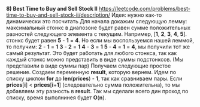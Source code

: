 **8) Best Time to Buy and Sell Stock II**
https://leetcode.com/problems/best-time-to-buy-and-sell-stock-ii/description/
     Идея: нужно как-то динамически это посчитать
          Для начала докажим следующую лемму: максимальный стонкс в диапозоне будет равен сумме положительных разностей следующего элемента с текущим. Например, [**1**, **2**, **3**, **4**, **5**]. стонкс будет равен **5** - **1** = **4**. Но если мы воспользуемся нашей леммой, то получим:
**2** - **1** = **1**
**3** - **2** = **1**
**4** - **3** = **1**
**5** - **4** = **1**
        = **4**, мы получили тот же самый результат. Это будет работать для любого стонкса, так как каждый стонкс можно представить в виде суммы подстонксов. (Мы представили в виде суммы пар)
          Получаем следующие простое решение. Создаем переменную **result**, которую вернем. Идем по списку циклом **for** до **len**(**prices**) - **1**, так как сравниваем пары. Если **prices**[**i**] < **prices**[**i**+**1**] (следовательно сумма положительна), то мы добавляем эту разность в **result**.
     Так мы сделали всего дин проход по списку, время выполнинея будет **O**(**n**).
